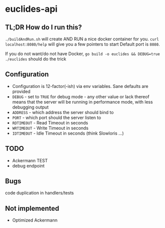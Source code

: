 # euclides-api
## TL;DR How do I run this?
`./buildAndRun.sh` will create AND RUN a nice docker container for you.
`curl localhost:8080/help` will give you a few pointers to start
Default port is `8080`.


If you do not want/do not have Docker, `go build -o euclides && DEBUG=true ./euclides`
should do the trick

## Configuration
- Configuration is 12-factor(-ish) via env variables. Sane defaults are provided
- `DEBUG` - set to `TRUE` for debug mode - any other value or lack thereof means
that the server will be running in performance mode, with less debugging output
- `ADDRESS` - which address the server should bind to
- `PORT` - which port should the server listen to
- `RDTIMEOUT` - Read Timeout in seconds
- `WRTIMEOUT` - Write Timeout in seconds
- `IDTIMEOUT` - Idle Timeout in seconds (think Slowloris ...)

## TODO
- Ackermann TEST
- debug endpoint
## Bugs
code duplication in handlers/tests
## Not implemented
- Optimized Ackermann
